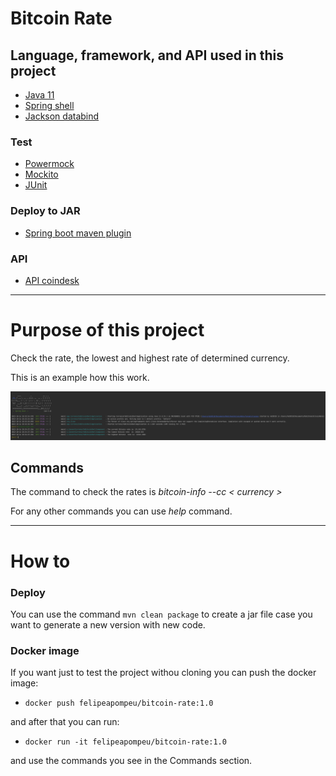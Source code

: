 # Bitcoin Rate

## Language, framework, and API used in this project
- [Java 11](https://openjdk.org/projects/jdk/11/)
- [Spring shell](https://spring.io/projects/spring-shell#:~:text=Spring%20Shell's%20features%20include,completion%2C%20colorization%2C%20and%20script%20execution)
- [Jackson databind](https://github.com/FasterXML/jackson-databind)

### Test
- [Powermock](https://github.com/powermock/powermock)
- [Mockito](https://site.mockito.org/)
- [JUnit](https://junit.org/)

### Deploy to JAR
- [Spring boot maven plugin](https://docs.spring.io/spring-boot/docs/current/maven-plugin/reference/htmlsingle/)

### API
- [API coindesk](https://api.coindesk.com/v1/bpi)

----

# Purpose of this project

Check the rate, the lowest and highest rate of determined currency.

This is an example how this work.

![How it works](/src/main/resources/screenshots/example.png)

## Commands

The command to check the rates is _bitcoin-info --cc < currency >_

For any other commands you can use _help_ command.

---

# How to

### Deploy

You can use the command `mvn clean package` to create a jar file case you want to generate a new version with new code.

### Docker image

If you want just to test the project withou cloning you can push the docker image:

- `docker push felipeapompeu/bitcoin-rate:1.0`

and after that you can run:

- `docker run -it felipeapompeu/bitcoin-rate:1.0`

and use the commands you see in the Commands section.